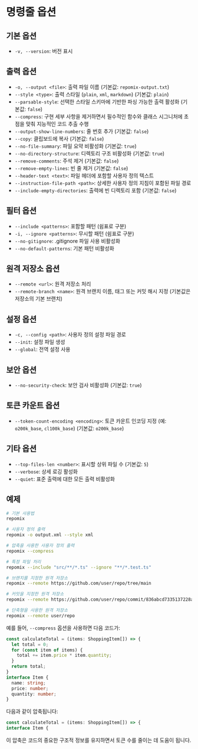 # 명령줄 옵션

## 기본 옵션
- `-v, --version`: 버전 표시

## 출력 옵션
- `-o, --output <file>`: 출력 파일 이름 (기본값: `repomix-output.txt`)
- `--style <type>`: 출력 스타일 (`plain`, `xml`, `markdown`) (기본값: `plain`)
- `--parsable-style`: 선택한 스타일 스키마에 기반한 파싱 가능한 출력 활성화 (기본값: `false`)
- `--compress`: 구현 세부 사항을 제거하면서 필수적인 함수와 클래스 시그니처에 초점을 맞춰 지능적인 코드 추출 수행
- `--output-show-line-numbers`: 줄 번호 추가 (기본값: `false`)
- `--copy`: 클립보드에 복사 (기본값: `false`)
- `--no-file-summary`: 파일 요약 비활성화 (기본값: `true`)
- `--no-directory-structure`: 디렉토리 구조 비활성화 (기본값: `true`)
- `--remove-comments`: 주석 제거 (기본값: `false`)
- `--remove-empty-lines`: 빈 줄 제거 (기본값: `false`)
- `--header-text <text>`: 파일 헤더에 포함할 사용자 정의 텍스트
- `--instruction-file-path <path>`: 상세한 사용자 정의 지침이 포함된 파일 경로
- `--include-empty-directories`: 출력에 빈 디렉토리 포함 (기본값: `false`)

## 필터 옵션
- `--include <patterns>`: 포함할 패턴 (쉼표로 구분)
- `-i, --ignore <patterns>`: 무시할 패턴 (쉼표로 구분)
- `--no-gitignore`: .gitignore 파일 사용 비활성화
- `--no-default-patterns`: 기본 패턴 비활성화

## 원격 저장소 옵션
- `--remote <url>`: 원격 저장소 처리
- `--remote-branch <name>`: 원격 브랜치 이름, 태그 또는 커밋 해시 지정 (기본값은 저장소의 기본 브랜치)

## 설정 옵션
- `-c, --config <path>`: 사용자 정의 설정 파일 경로
- `--init`: 설정 파일 생성
- `--global`: 전역 설정 사용

## 보안 옵션
- `--no-security-check`: 보안 검사 비활성화 (기본값: `true`)

## 토큰 카운트 옵션
- `--token-count-encoding <encoding>`: 토큰 카운트 인코딩 지정 (예: `o200k_base`, `cl100k_base`) (기본값: `o200k_base`)

## 기타 옵션
- `--top-files-len <number>`: 표시할 상위 파일 수 (기본값: `5`)
- `--verbose`: 상세 로깅 활성화
- `--quiet`: 표준 출력에 대한 모든 출력 비활성화

## 예제

```bash
# 기본 사용법
repomix

# 사용자 정의 출력
repomix -o output.xml --style xml

# 압축을 사용한 사용자 정의 출력
repomix --compress

# 특정 파일 처리
repomix --include "src/**/*.ts" --ignore "**/*.test.ts"

# 브랜치를 지정한 원격 저장소
repomix --remote https://github.com/user/repo/tree/main

# 커밋을 지정한 원격 저장소
repomix --remote https://github.com/user/repo/commit/836abcd7335137228ad77feb28655d85712680f1

# 단축형을 사용한 원격 저장소
repomix --remote user/repo
```

예를 들어, `--compress` 옵션을 사용하면 다음 코드가:

```typescript
const calculateTotal = (items: ShoppingItem[]) => {
  let total = 0;
  for (const item of items) {
    total += item.price * item.quantity;
  }
  return total;
}
interface Item {
  name: string;
  price: number;
  quantity: number;
}
```

다음과 같이 압축됩니다:

```typescript
const calculateTotal = (items: ShoppingItem[]) => {
interface Item {
```

이 압축은 코드의 중요한 구조적 정보를 유지하면서 토큰 수를 줄이는 데 도움이 됩니다.

